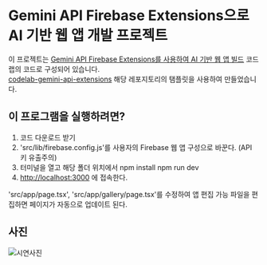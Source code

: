 # Gemini API Firebase Extensions으로 AI 기반 웹 앱 개발 프로젝트

이 프로젝트는 [Gemini API Firebase Extensions를 사용하여 AI 기반 웹 앱 빌드](https://firebase.google.com/codelabs/gemini-api-extensions-web) 코드랩의 코드로 구성되어 있습니다. </br>
[codelab-gemini-api-extensions](https://github.com/FirebaseExtended/codelab-gemini-api-extensions) 해당 레포지토리의 탬플릿을 사용하여 만들었습니다.

## 이 프로그램을 실행하려면?

1) 코드 다운로드 받기 
2) 'src/lib/firebase.config.js'를 사용자의 Firebase 웹 앱 구성으로 바꾼다. (API 키 유출주의)
3) 터미널을 열고 해당 폴더 위치에서 
npm install
npm run dev
4) [http://localhost:3000](http://localhost:3000) 에 접속한다.

'src/app/page.tsx', 'src/app/gallery/page.tsx'를 수정하여 앱 편집 가능 
파일을 편집하면 페이지가 자동으로 업데이트 된다.

## 사진
![시연사진](https://github.com/user-attachments/assets/2fc1746b-3a7d-4472-8d15-506485d187a7)

